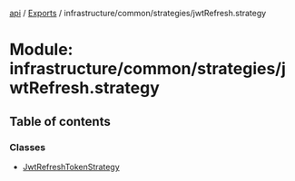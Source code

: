 [api](../README.md) / [Exports](../modules.md) / infrastructure/common/strategies/jwtRefresh.strategy

# Module: infrastructure/common/strategies/jwtRefresh.strategy

## Table of contents

### Classes

- [JwtRefreshTokenStrategy](../classes/infrastructure_common_strategies_jwtRefresh_strategy.JwtRefreshTokenStrategy.md)
